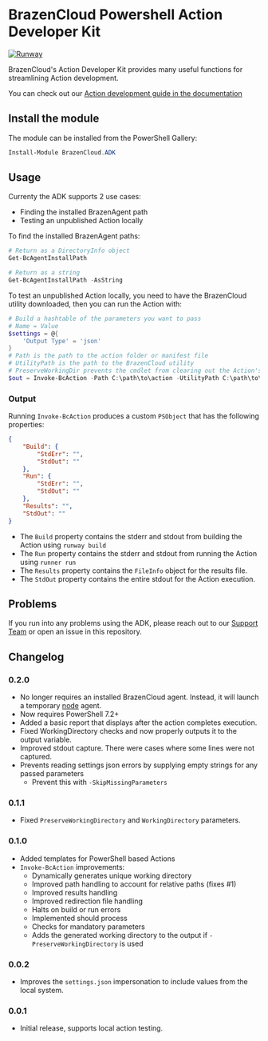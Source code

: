 # BrazenCloud Powershell Action Developer Kit

[![Runway](https://img.shields.io/powershellgallery/v/BrazenCloud.ADK.svg?style=flat-square&label=BrazenCloud.ADK "BrazenCloud.ADK")](https://www.powershellgallery.com/packages/BrazenCloud.ADK/)

BrazenCloud's Action Developer Kit provides many useful functions for streamlining Action development.

You can check out our [Action development guide in the documentation](https://docs.runway.host/runway-documentation/action-developer-guides/overview)

## Install the module

The module can be installed from the PowerShell Gallery:

```powershell
Install-Module BrazenCloud.ADK
```

## Usage

Currenty the ADK supports 2 use cases:

- Finding the installed BrazenAgent path
- Testing an unpublished Action locally

To find the installed BrazenAgent paths:

```PowerShell
# Return as a DirectoryInfo object
Get-BcAgentInstallPath

# Return as a string
Get-BcAgentInstallPath -AsString
```

To test an unpublished Action locally, you need to have the BrazenCloud utility downloaded, then you can run the Action with:

```powershell
# Build a hashtable of the parameters you want to pass
# Name = Value
$settings = @{
    'Output Type' = 'json'
}
# Path is the path to the action folder or manifest file
# UtilityPath is the path to the BrazenCloud utility
# PreserveWorkingDir prevents the cmdlet from clearing out the Action's working directory
$out = Invoke-BcAction -Path C:\path\to\action -UtilityPath C:\path\to\runway.exe -Settings $settings -PreserveWorkingDir
```

### Output

Running `Invoke-BcAction` produces a custom `PSObject` that has the following properties:

```json
{
    "Build": {
        "StdErr": "",
        "StdOut": ""
    },
    "Run": {
        "StdErr": "",
        "StdOut": ""
    },
    "Results": "",
    "StdOut": ""
}
```

- The `Build` property contains the stderr and stdout from building the Action using `runway build`
- The `Run` property contains the stderr and stdout from running the Action using `runner run`
- The `Results` property contains the `FileInfo` object for the results file.
- The `StdOut` property contains the entire stdout for the Action execution.

## Problems

If you run into any problems using the ADK, please reach out to our [Support Team](mailto:support@brazencloud.io) or open an issue in this repository.

## Changelog

### 0.2.0

- No longer requires an installed BrazenCloud agent. Instead, it will launch a temporary [node](https://docs.runway.host/runway-documentation/general-concepts/what-is-a-brazenagent#temporary-node-brazenagents) agent.
- Now requires PowerShell 7.2+
- Added a basic report that displays after the action completes execution.
- Fixed WorkingDirectory checks and now properly outputs it to the output variable.
- Improved stdout capture. There were cases where some lines were not captured.
- Prevents reading settings json errors by supplying empty strings for any passed parameters
  - Prevent this with `-SkipMissingParameters`

### 0.1.1

- Fixed `PreserveWorkingDirectory` and `WorkingDirectory` parameters.

### 0.1.0

- Added templates for PowerShell based Actions
- `Invoke-BcAction` improvements:
  - Dynamically generates unique working directory
  - Improved path handling to account for relative paths (fixes #1)
  - Improved results handling
  - Improved redirection file handling
  - Halts on build or run errors
  - Implemented should process
  - Checks for mandatory parameters
  - Adds the generated working directory to the output if `-PreserveWorkingDirectory` is used

### 0.0.2

- Improves the `settings.json` impersonation to include values from the local system.

### 0.0.1

- Initial release, supports local action testing.